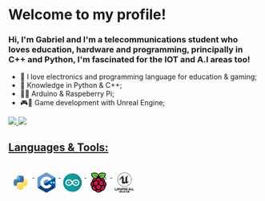 # Welcome to my profile!

### Hi, I'm Gabriel and I'm a telecommunications student who loves education, hardware and programming, principally in C++ and Python, I'm fascinated for the IOT and A.I areas too!

- 🤖 I love electronics and programming language for education & gaming;
- 🐍 Knowledge in Python & C++;
- 🤖🍑 Arduino & Raspeberry Pi;
- 🎮🎲 Game development with Unreal Engine;


<div>
 <a href="https://github.com/Gabriel-ino">
  <img height="180em" src="https://github-readme-stats.vercel.app/api?username=Gabriel-ino&show_icons=true&theme=dark&include_all_commits=true&count_private=true"/>
  <img height="180em" src="https://github-readme-stats.vercel.app/api/top-langs/?username=Gabriel-ino&layout=compact&langs_count=7&theme=dark"/>
 
 </div>
 
## Languages & Tools:
 
 <div style="display: inline_block"><br>
  <img src="https://raw.githubusercontent.com/github/explore/80688e429a7d4ef2fca1e82350fe8e3517d3494d/topics/python/python.png" alt="Python" height="40" style="vertical-align:top; margin:4px">
    <img src="https://raw.githubusercontent.com/github/explore/80688e429a7d4ef2fca1e82350fe8e3517d3494d/topics/cpp/cpp.png" alt="Cpp" height="40" style="vertical-align:top; margin:4px">
    <img src="https://raw.githubusercontent.com/github/explore/80688e429a7d4ef2fca1e82350fe8e3517d3494d/topics/arduino/arduino.png" alt="arduino" height="40" style="vertical-align:top; margin:4px">
    <img src="https://raw.githubusercontent.com/github/explore/80688e429a7d4ef2fca1e82350fe8e3517d3494d/topics/raspberry-pi/raspberry-pi.png" alt="raspberry" height="40" style="vertical-align:top; margin:4px">
    <img src="https://raw.githubusercontent.com/github/explore/80688e429a7d4ef2fca1e82350fe8e3517d3494d/topics/unreal-engine/unreal-engine.png" alt="UE" height="40" style="vertical-align:top; margin:4px">
  
 </div>
 

 
<!--
**Gabriel-ino/Gabriel-ino** is a ✨ _special_ ✨ repository because its `README.md` (this file) appears on your GitHub profile.


